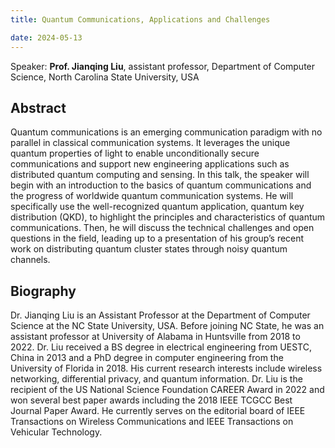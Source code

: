 ```yaml
---
title: Quantum Communications, Applications and Challenges

date: 2024-05-13
---
```


Speaker: **Prof. Jianqing Liu**, assistant professor, Department of Computer Science, North Carolina State University, USA
<!--more-->


## Abstract 

Quantum communications is an emerging communication paradigm with no parallel in classical communication systems. It leverages the unique quantum properties of light to enable unconditionally secure communications and support new engineering applications such as distributed quantum computing and sensing. In this talk, the speaker will begin with an introduction to the basics of quantum communications and the progress of worldwide quantum communication systems. He will specifically use the well-recognized quantum application, quantum key distribution (QKD), to highlight the principles and characteristics of quantum communications. Then, he will discuss the technical challenges and open questions in the field, leading up to a presentation of his group’s recent work on distributing quantum cluster states through noisy quantum channels.


## Biography

Dr. Jianqing Liu is an Assistant Professor at the Department of Computer Science at the NC State University, USA. Before joining NC State, he was an assistant professor at University of Alabama in Huntsville from 2018 to 2022. Dr. Liu received a BS degree in electrical engineering from UESTC, China in 2013 and a PhD degree in computer engineering from the University of Florida in 2018. His current research interests include wireless networking, differential privacy, and quantum information. Dr. Liu is the recipient of the US National Science Foundation CAREER Award in 2022 and won several best paper awards including the 2018 IEEE TCGCC Best Journal Paper Award. He currently serves on the editorial board of IEEE Transactions on Wireless Communications and IEEE Transactions on Vehicular Technology.
 


